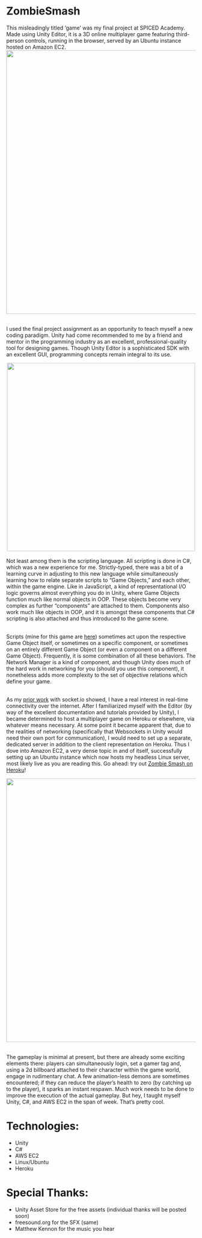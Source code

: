 # ZombieSmash

</h3>This misleadingly titled ‘game’ was my final project at SPICED Academy. Made using Unity Editor, it is a 3D online multiplayer game featuring third-person controls, running in the browser, served by an Ubuntu instance hosted on Amazon EC2.</h3>
<br>
<div align="center">
<img src="https://s3.amazonaws.com/fluxlymoppings/pics/Unity1.PNG" width=700>
</div>
<br>

I used the final project assignment as an opportunity to teach myself a new coding paradigm. Unity had come recommended to me by a friend and mentor in the programming industry as an excellent, professional-quality tool for designing games. Though Unity Editor is a sophisticated SDK with an excellent GUI, programming concepts remain integral to its use.
<br>

<div align="center">
<img src="https://s3.amazonaws.com/fluxlymoppings/pics/Unity2.PNG" width=500>
</div>
<br>
Not least among them is the scripting language. All scripting is done in C#, which was a new experience for me. Strictly-typed, there was a bit of a learning curve in adjusting to this new language while simultaneously learning how to relate separate scripts to “Game Objects,” and each other, within the game engine. Like in JavaScript, a kind of representational I/O logic governs almost everything you do in Unity, where Game Objects function much like normal objects in OOP. These objects become very complex as further “components” are attached to them. Components also work much like objects in OOP, and it is amongst these components that C# scripting is also attached and thus introduced to the game scene. 
<br><br>

Scripts (mine for this game are <a href="https://github.com/mullinb/ZombieSmash/tree/master/Assets/Local%20Materials">here</a>) sometimes act upon the respective Game Object itself, or sometimes on a specific component, or sometimes on an entirely different Game Object (or even a component on a different Game Object). Frequently, it is some combination of all these behaviors. The Network Manager is a kind of component, and though Unity does much of the hard work in networking for you (should you use this component), it nonetheless adds more complexity to the set of objective relations which define your game.
<br>
<br>

As my <a href="https://github.com/mullinb/Godzone">prior work</a> with socket.io showed, I have a real interest in real-time connectivity over the internet. After I familiarized myself with the Editor (by way of the excellent documentation and tutorials provided by Unity), I became determined to host a multiplayer game on Heroku or elsewhere, via whatever means necessary. At some point it became apparent that, due to the realities of networking (specifically that Websockets in Unity would need their own port for communication), I would need to set up a separate, dedicated server in addition to the client representation on Heroku. Thus I dove into Amazon EC2, a very dense topic in and of itself, successfully setting up an Ubuntu instance which now hosts my headless Linux server, most likely live as you are reading this. Go ahead: try out <a href=”unitymp.herokuapp.com”>Zombie Smash on Heroku</a>!
<br>

<div align="center">
<img src="https://s3.amazonaws.com/fluxlymoppings/pics/Unity3.png" width=700>
</div>

<br>

The gameplay is minimal at present, but there are already some exciting elements there: players can simultaneously login, set a gamer tag and, using a 2d billboard attached to their character within the game world, engage in rudimentary chat. A few animation-less demons are sometimes encountered; if they can reduce the player’s health to zero (by catching up to the player), it sparks an instant respawn. Much work needs to be done to improve the execution of the actual gameplay. But hey, I taught myself Unity, C#, and AWS EC2 in the span of week. That’s pretty cool.
# Technologies:
<ul>
<li> Unity </li>
<li> C# </li>
<li> AWS EC2 </li>
<li> Linux/Ubuntu </li>
<li> Heroku </li>
</ul>

# Special Thanks:
<ul>
<li> Unity Asset Store for the free assets (individual thanks will be posted soon) </li>
<li> freesound.org for the SFX (same) </li>
<li> Matthew Kennon for the music you hear </li>
</ul>

